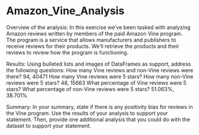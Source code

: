 # Amazon_Vine_Analysis

Overview of the analysis:
In this exercise we’ve been tasked with analyzing Amazon reviews written by members of the paid Amazon Vine program. The program is a service that allows manufacturers and publishers to receive reviews for their products. We’ll retrieve the products and their reviews to review how the program is functioning.

Results: Using bulleted lists and images of DataFrames as support, address the following questions:
How many Vine reviews and non-Vine reviews were there?
94, 40471
How many Vine reviews were 5 stars? How many non-Vine reviews were 5 stars?
48, 15663
What percentage of Vine reviews were 5 stars? What percentage of non-Vine reviews were 5 stars?
51.063%, 38.701%

Summary: In your summary, state if there is any positivity bias for reviews in the Vine program. Use the results of your analysis to support your statement. Then, provide one additional analysis that you could do with the dataset to support your statement.
